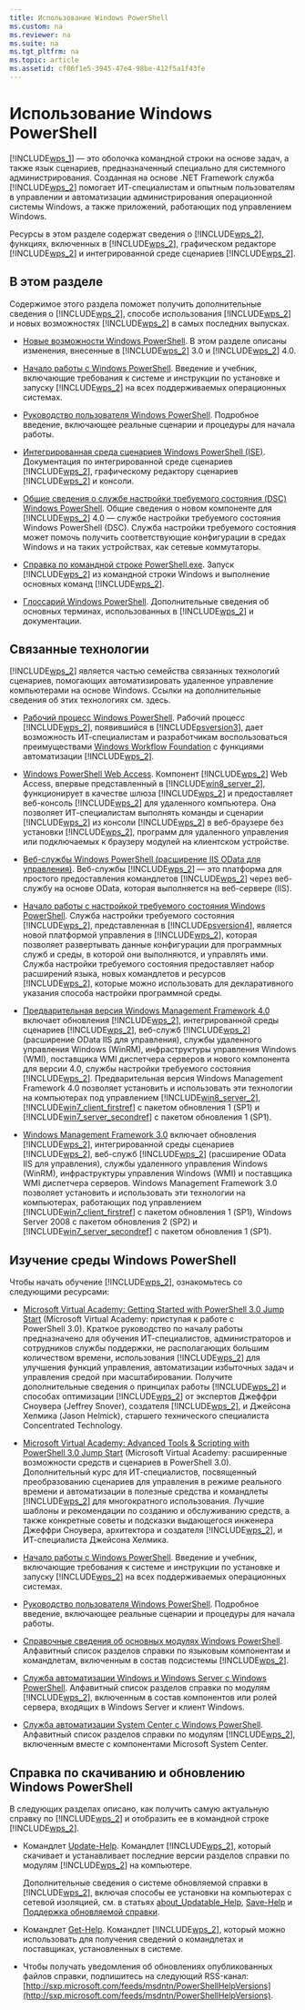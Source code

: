 ```yaml
---
title: Использование Windows PowerShell
ms.custom: na
ms.reviewer: na
ms.suite: na
ms.tgt_pltfrm: na
ms.topic: article
ms.assetid: cf06f1e5-3945-47e4-98be-412f5a1f43fe
---
```

# Использование Windows PowerShell
[!INCLUDE[wps_1](../Token/wps_1_md.md)] — это оболочка командной строки на основе задач, а также язык сценариев, предназначенный специально для системного администрирования. Созданная на основе .NET Framework служба [!INCLUDE[wps_2](../Token/wps_2_md.md)] помогает ИТ-специалистам и опытным пользователям в управлении и автоматизации администрирования операционной системы Windows, а также приложений, работающих под управлением Windows.

Ресурсы в этом разделе содержат сведения о [!INCLUDE[wps_2](../Token/wps_2_md.md)], функциях, включенных в [!INCLUDE[wps_2](../Token/wps_2_md.md)], графическом редакторе [!INCLUDE[wps_2](../Token/wps_2_md.md)] и интегрированной среде сценариев [!INCLUDE[wps_2](../Token/wps_2_md.md)].

## В этом разделе
Содержимое этого раздела поможет получить дополнительные сведения о [!INCLUDE[wps_2](../Token/wps_2_md.md)], способе использования [!INCLUDE[wps_2](../Token/wps_2_md.md)] и новых возможностях [!INCLUDE[wps_2](../Token/wps_2_md.md)] в самых последних выпусках.

-   [Новые возможности Windows PowerShell](../Topic/What-s-New-in-Windows-PowerShell.md). В этом разделе описаны изменения, внесенные в [!INCLUDE[wps_2](../Token/wps_2_md.md)] 3.0 и [!INCLUDE[wps_2](../Token/wps_2_md.md)] 4.0.

-   [Начало работы с Windows PowerShell](../Topic/Getting-Started-with-Windows-PowerShell.md). Введение и учебник, включающие требования к системе и инструкции по установке и запуску [!INCLUDE[wps_2](../Token/wps_2_md.md)] на всех поддерживаемых операционных системах.

-   [Руководство пользователя Windows PowerShell](../Topic/Windows-PowerShell-User-s-Guide.md). Подробное введение, включающее реальные сценарии и процедуры для начала работы.

-   [Интегрированная среда сценариев Windows PowerShell &#40;ISE&#41;](../Topic/Windows-PowerShell-Integrated-Scripting-Environment--ISE-.md). Документация по интегрированной среде сценариев [!INCLUDE[wps_2](../Token/wps_2_md.md)], графическому редактору сценариев [!INCLUDE[wps_2](../Token/wps_2_md.md)] и консоли.

-   [Общие сведения о службе настройки требуемого состояния (DSC) Windows PowerShell](https://technet.microsoft.com/en-us/library/04c9e716-822c-40f0-8fdf-f2dda8abd888). Общие сведения о новом компоненте для [!INCLUDE[wps_2](../Token/wps_2_md.md)] 4.0 — службе настройки требуемого состояния Windows PowerShell (DSC). Служба настройки требуемого состояния может помочь получить соответствующие конфигурации в средах Windows и на таких устройствах, как сетевые коммутаторы.

-   [Справка по командной строке PowerShell.exe](../Topic/PowerShell.exe-Command-Line-Help.md). Запуск [!INCLUDE[wps_2](../Token/wps_2_md.md)] из командной строки Windows и выполнение основных команд [!INCLUDE[wps_2](../Token/wps_2_md.md)].

-   [Глоссарий Windows PowerShell](../Topic/Windows-PowerShell-Glossary.md). Дополнительные сведения об основных терминах, использованных в [!INCLUDE[wps_2](../Token/wps_2_md.md)] и документации.

## Связанные технологии
[!INCLUDE[wps_2](../Token/wps_2_md.md)] является частью семейства связанных технологий сценариев, помогающих автоматизировать удаленное управление компьютерами на основе Windows. Ссылки на дополнительные сведения об этих технологиях см. здесь.

-   [Рабочий процесс Windows PowerShell](http://technet.microsoft.com/library/jj134242.aspx). Рабочий процесс [!INCLUDE[wps_2](../Token/wps_2_md.md)], появившийся в [!INCLUDE[psversion3](../Token/psversion3_md.md)], дает возможность ИТ-специалистам и разработчикам воспользоваться преимуществами [Windows Workflow Foundation](http://msdn.microsoft.com/library/ee342461.aspx) с функциями автоматизации [!INCLUDE[wps_2](../Token/wps_2_md.md)].

-   [Windows PowerShell Web Access](http://technet.microsoft.com/library/hh831611.aspx). Компонент [!INCLUDE[wps_2](../Token/wps_2_md.md)] Web Access, впервые представленный в [!INCLUDE[win8_server_2](../Token/win8_server_2_md.md)], функционирует в качестве шлюза [!INCLUDE[wps_2](../Token/wps_2_md.md)] и предоставляет веб-консоль [!INCLUDE[wps_2](../Token/wps_2_md.md)] для удаленного компьютера. Она позволяет ИТ-специалистам выполнять команды и сценарии [!INCLUDE[wps_2](../Token/wps_2_md.md)] из консоли [!INCLUDE[wps_2](../Token/wps_2_md.md)] в веб-браузере без установки [!INCLUDE[wps_2](../Token/wps_2_md.md)], программ для удаленного управления или подключаемых к браузеру модулей на клиентском устройстве.

-   [Веб-службы Windows PowerShell (расширение IIS OData для управления)](http://msdn.microsoft.com/library/windows/desktop/hh880865.aspx). Веб-службы [!INCLUDE[wps_2](../Token/wps_2_md.md)] — это платформа для простого предоставления командлетов [!INCLUDE[wps_2](../Token/wps_2_md.md)] через веб-службу на основе OData, которая выполняется на веб-сервере (IIS).

-   [Начало работы с настройкой требуемого состояния Windows PowerShell](https://technet.microsoft.com/en-us/library/c134aa32-b085-4656-9a89-955d8ff768d0). Служба настройки требуемого состояния [!INCLUDE[wps_2](../Token/wps_2_md.md)], представленная в [!INCLUDE[psversion4](../Token/psversion4_md.md)], является новой платформой управления в [!INCLUDE[wps_2](../Token/wps_2_md.md)], которая позволяет развертывать данные конфигурации для программных служб и среды, в которой они выполняются, и управлять ими. Служба настройки требуемого состояния предоставляет набор расширений языка, новых командлетов и ресурсов [!INCLUDE[wps_2](../Token/wps_2_md.md)], которые можно использовать для декларативного указания способа настройки программной среды.

-   [Предварительная версия Windows Management Framework 4.0](http://go.microsoft.com/fwlink/?LinkID=293881) включает обновления [!INCLUDE[wps_2](../Token/wps_2_md.md)], интегрированной среды сценариев [!INCLUDE[wps_2](../Token/wps_2_md.md)], веб-служб [!INCLUDE[wps_2](../Token/wps_2_md.md)] (расширение OData IIS для управления), службы удаленного управления Windows (WinRM), инфраструктуры управления Windows (WMI), поставщика WMI диспетчера серверов и нового компонента для версии 4.0, службы настройки требуемого состояния [!INCLUDE[wps_2](../Token/wps_2_md.md)]. Предварительная версия Windows Management Framework 4.0 позволяет установить и использовать эти технологии на компьютерах под управлением [!INCLUDE[win8_server_2](../Token/win8_server_2_md.md)], [!INCLUDE[win7_client_firstref](../Token/win7_client_firstref_md.md)] с пакетом обновления 1 (SP1) и [!INCLUDE[win7_server_secondref](../Token/win7_server_secondref_md.md)] с пакетом обновления 1 (SP1).

-   [Windows Management Framework 3.0](http://www.microsoft.com/download/details.aspx?id=34595) включает обновления [!INCLUDE[wps_2](../Token/wps_2_md.md)], интегрированной среды сценариев [!INCLUDE[wps_2](../Token/wps_2_md.md)], веб-служб [!INCLUDE[wps_2](../Token/wps_2_md.md)] (расширение OData IIS для управления), службы удаленного управления Windows (WinRM), инфраструктуры управления Windows (WMI) и поставщика WMI диспетчера серверов. Windows Management Framework 3.0 позволяет установить и использовать эти технологии на компьютерах, работающих под управлением [!INCLUDE[win7_client_firstref](../Token/win7_client_firstref_md.md)] с пакетом обновления 1 (SP1), Windows Server 2008 с пакетом обновления 2 (SP2) и [!INCLUDE[win7_server_secondref](../Token/win7_server_secondref_md.md)] с пакетом обновления 1 (SP1).

## Изучение среды Windows PowerShell
Чтобы начать обучение [!INCLUDE[wps_2](../Token/wps_2_md.md)], ознакомьтесь со следующими ресурсами:

-   [Microsoft Virtual Academy: Getting Started with PowerShell 3.0 Jump Start](http://www.microsoftvirtualacademy.com/training-courses/advanced-tools-scripting-with-powershell-3-0-jump-start) (Microsoft Virtual Academy: приступая к работе с PowerShell 3.0). Краткое руководство по началу работы предназначено для обучения ИТ-специалистов, администраторов и сотрудников службы поддержки, не располагающих большим количеством времени, использования [!INCLUDE[wps_2](../Token/wps_2_md.md)] для улучшения функций управления, автоматизации избыточных задач и управления средой при масштабировании. Получите дополнительные сведения о принципах работы [!INCLUDE[wps_2](../Token/wps_2_md.md)] и способах оптимизации [!INCLUDE[wps_2](../Token/wps_2_md.md)] от экспертов Джеффри Сноувера (Jeffrey Snover), создателя [!INCLUDE[wps_2](../Token/wps_2_md.md)], и Джейсона Хелмика (Jason Helmick), старшего технического специалиста Concentrated Technology.

-   [Microsoft Virtual Academy: Advanced Tools & Scripting with PowerShell 3.0 Jump Start](http://www.microsoftvirtualacademy.com/training-courses/getting-started-with-powershell-3-0-jump-start) (Microsoft Virtual Academy: расширенные возможности средств и сценариев в PowerShell 3.0). Дополнительный курс для ИТ-специалистов, посвященный преобразованию сценариев для управления в режиме реального времени и автоматизации в полезные средства и командлеты [!INCLUDE[wps_2](../Token/wps_2_md.md)] для многократного использования. Лучшие шаблоны и рекомендации по созданию и обслуживанию средств, а также конкретные советы и подсказки выдающегося инженера Джеффри Сноувера, архитектора и создателя [!INCLUDE[wps_2](../Token/wps_2_md.md)], и ИТ-специалиста Джейсона Хелмика.

-   [Начало работы с Windows PowerShell](../Topic/Getting-Started-with-Windows-PowerShell.md). Введение и учебник, включающие требования к системе и инструкции по установке и запуску [!INCLUDE[wps_2](../Token/wps_2_md.md)] на всех поддерживаемых операционных системах.

-   [Руководство пользователя Windows PowerShell](../Topic/Windows-PowerShell-User-s-Guide.md). Подробное введение, включающее реальные сценарии и процедуры для начала работы.

-   [Справочные сведения об основных модулях Windows PowerShell](http://technet.microsoft.com/library/hh847741(v=wps.630).aspx). Алфавитный список разделов справки по языковым компонентам и командлетам, включенным в состав подсистемы [!INCLUDE[wps_2](../Token/wps_2_md.md)].

-   [Служба автоматизации Windows и Windows Server с Windows PowerShell](http://technet.microsoft.com/library/dn249523.aspx). Алфавитный список разделов справки по модулям [!INCLUDE[wps_2](../Token/wps_2_md.md)], включенным в состав компонентов или ролей сервера, входящих в Windows Server и клиент Windows.

-   [Служба автоматизации System Center с Windows PowerShell](https://technet.microsoft.com/en-us/library/mt156962.aspx). Алфавитный список разделов справки по модулям [!INCLUDE[wps_2](../Token/wps_2_md.md)], включенным вместе с компонентами Microsoft System Center.

## Справка по скачиванию и обновлению Windows PowerShell
В следующих разделах описано, как получить самую актуальную справку по [!INCLUDE[wps_2](../Token/wps_2_md.md)] и отобразить ее в командной строке [!INCLUDE[wps_2](../Token/wps_2_md.md)].

-   Командлет [Update-Help](http://technet.microsoft.com/library/hh849720.aspx). Командлет [!INCLUDE[wps_2](../Token/wps_2_md.md)], который скачивает и устанавливает последние версии разделов справки по модулям [!INCLUDE[wps_2](../Token/wps_2_md.md)] на компьютере.

    Дополнительные сведения о системе обновляемой справки в [!INCLUDE[wps_2](../Token/wps_2_md.md)], включая способы ее установки на компьютерах с сетевой изоляцией, см. в статьях [about_Updatable_Help](http://technet.microsoft.com/library/hh847735.aspx), [Save-Help](http://technet.microsoft.com/library/hh849724.aspx) и [Поддержка обновляемой справки](http://msdn.microsoft.com/library/hh852754.aspx).

-   Командлет [Get-Help](http://technet.microsoft.com/library/hh849696(v=wps.630).aspx). Командлет [!INCLUDE[wps_2](../Token/wps_2_md.md)], который можно использовать для получения сведений о командлетах и поставщиках, установленных в системе.

-   Чтобы получать уведомления об обновлениях опубликованных файлов справки, подпишитесь на следующий RSS-канал: [http://sxp.microsoft.com/feeds/msdntn/PowerShellHelpVersions](http://sxp.microsoft.com/feeds/msdntn/PowerShellHelpVersions).



<!--HONumber=Apr16_HO2-->


